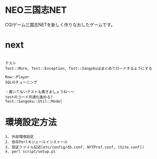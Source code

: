# NEO三国志NET
CGIゲーム三国志NETを新しく作りなおしたゲームです。  

# next
```

テスト
Test::More, Test::Exception, Test::Sangokuはまとめてロードするようにする

Row::Player
SQLのチューニング

・書いてないテストも書きましょうね〜〜
testのコード共通化進める?
Test::Sangoku::Util::Model
```

# 環境設定方法
```
1. 外部環境設定
2. 依存Perlモジュールインストール
3. 設定ファイル記述(etc/config/db.conf, NYTProf.conf, (Site.conf))
4. perl script/setup.pl
```
